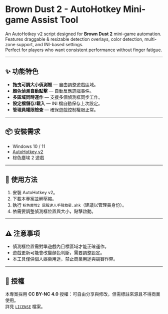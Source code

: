 # Brown Dust 2 - AutoHotkey Mini-game Assist Tool

An AutoHotkey v2 script designed for **Brown Dust 2** mini-game automation.  
Features draggable & resizable detection overlays, color detection, multi-zone support, and INI-based settings.  
Perfect for players who want consistent performance without finger fatigue.

---

## ✨ 功能特色
- **拖曳可調大小偵測框** — 自由調整遊戲區域。
- **顏色偵測自動點擊** — 自動反應遊戲事件。
- **多區域同時運作** — 支援多個偵測框同步工作。
- **設定檔儲存/載入** — INI 檔自動保存上次設定。
- **管理員權限檢查** — 確保遊戲控制權限正常。

---

## 📦 安裝需求
- Windows 10 / 11
- [AutoHotkey v2](https://www.autohotkey.com/)
- 棕色塵埃 2 遊戲

---

## 🚀 使用方法
1. 安裝 AutoHotkey v2。
2. 下載本專案並解壓縮。
3. 執行 `棕色塵埃2 屁股達人手殘救星.ahk`（建議以管理員身份）。
4. 依需要調整偵測框位置與大小，點擊啟動。

---

## ⚠️ 注意事項
- 偵測框位置需對準遊戲內目標區域才能正確運作。
- 遊戲更新可能會改變顏色判斷，需要調整設定。
- 本工具僅供個人娛樂用途，禁止商業用途與競賽作弊。

---

## 📜 授權
本專案採用 **CC BY-NC 4.0** 授權：可自由分享與修改，但需標註來源且不得商業使用。  
詳見 [`LICENSE`](LICENSE) 檔案。

